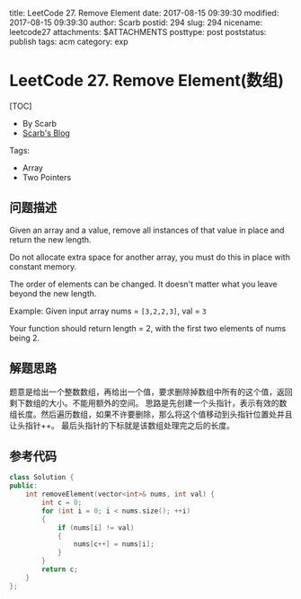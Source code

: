 title: LeetCode 27. Remove Element
date: 2017-08-15 09:39:30
modified: 2017-08-15 09:39:30
author: Scarb
postid: 294
slug: 294
nicename: leetcode27
attachments: $ATTACHMENTS
posttype: post
poststatus: publish
tags: acm
category: exp

# LeetCode 27. Remove Element(数组)
[TOC]

- By Scarb
- [Scarb's Blog](http://115.28.48.229/wordpress/)

Tags:

- Array
- Two Pointers

## 问题描述

Given an array and a value, remove all instances of that value in place and return the new length.

Do not allocate extra space for another array, you must do this in place with constant memory.

The order of elements can be changed. It doesn't matter what you leave beyond the new length.

Example:
Given input array nums = `[3,2,2,3]`, val = `3`

Your function should return length = 2, with the first two elements of nums being 2.

## 解题思路

题意是给出一个整数数组，再给出一个值，要求删除掉数组中所有的这个值，返回剩下数组的大小。不能用额外的空间。
思路是先创建一个头指针，表示有效的数组长度。然后遍历数组，如果不许要删除，那么将这个值移动到头指针位置处并且让头指针++。
最后头指针的下标就是该数组处理完之后的长度。

## 参考代码
```C++
class Solution {
public:
	int removeElement(vector<int>& nums, int val) {
		int c = 0;
		for (int i = 0; i < nums.size(); ++i)
		{
			if (nums[i] != val)
			{
				nums[c++] = nums[i];
			}
		}
		return c;
	}
};
```